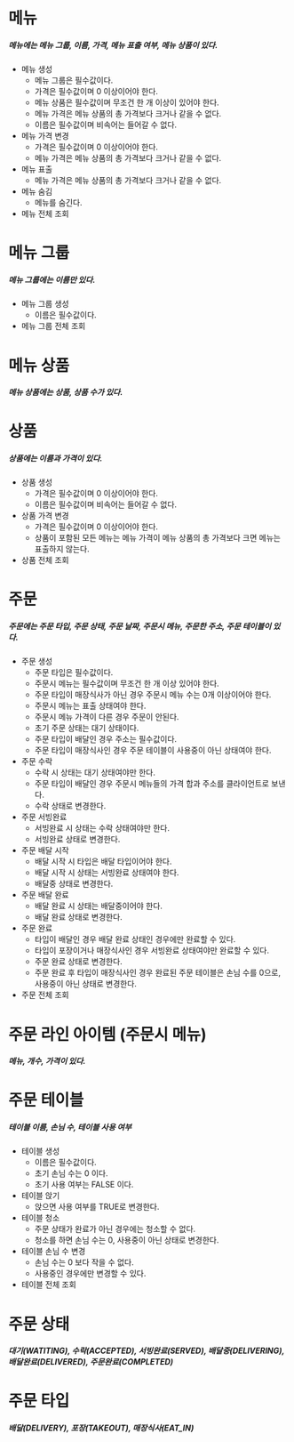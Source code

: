 

# 메뉴
##### 메뉴에는 메뉴 그룹, 이름, 가격, 메뉴 표출 여부, 메뉴 상품이 있다.
 - 메뉴 생성
   - 메뉴 그룹은 필수값이다.
   - 가격은 필수값이며 0 이상이어야 한다.
   - 메뉴 상품은 필수값이며 무조건 한 개 이상이 있어야 한다.
   - 메뉴 가격은 메뉴 상품의 총 가격보다 크거나 같을 수 없다.
   - 이름은 필수값이며 비속어는 들어갈 수 없다.
 - 메뉴 가격 변경
   - 가격은 필수값이며 0 이상이어야 한다.
   - 메뉴 가격은 메뉴 상품의 총 가격보다 크거나 같을 수 없다.
 - 메뉴 표출
   - 메뉴 가격은 메뉴 상품의 총 가격보다 크거나 같을 수 없다.
 - 메뉴 숨김
   - 메뉴를 숨긴다.
 - 메뉴 전체 조회

# 메뉴 그룹
##### 메뉴 그룹에는 이름만 있다.
 - 메뉴 그룹 생성
   - 이름은 필수값이다.
 - 메뉴 그룹 전체 조회
 
# 메뉴 상품
##### 메뉴 상품에는 상품, 상품 수가 있다.

# 상품
##### 상품에는 이름과 가격이 있다.
 - 상품 생성
   - 가격은 필수값이며 0 이상이어야 한다.
   - 이름은 필수값이며 비속어는 들어갈 수 없다.
 - 상품 가격 변경
   - 가격은 필수값이며 0 이상이어야 한다.
   - 상품이 포함된 모든 메뉴는 메뉴 가격이 메뉴 상품의 총 가격보다 크면 메뉴는 표출하지 않는다.
 - 상품 전체 조회

# 주문
##### 주문에는 주문 타입, 주문 상태, 주문 날짜, 주문시 메뉴, 주문한 주소, 주문 테이블이 있다.
 - 주문 생성
   - 주문 타입은 필수값이다.
   - 주문시 메뉴는 필수값이며 무조건 한 개 이상 있어야 한다.
   - 주문 타입이 매장식사가 아닌 경우 주문시 메뉴 수는 0개 이상이어야 한다.
   - 주문시 메뉴는 표출 상태여야 한다.
   - 주문시 메뉴 가격이 다른 경우 주문이 안된다.
   - 초기 주문 상태는 대기 상태이다.
   - 주문 타입이 배달인 경우 주소는 필수값이다.
   - 주문 타입이 매장식사인 경우 주문 테이블이 사용중이 아닌 상태여야 한다.
 - 주문 수락
   - 수락 시 상태는 대기 상태여야만 한다.
   - 주문 타입이 배달인 경우 주문시 메뉴들의 가격 합과 주소를 클라이언트로 보낸다.
   - 수락 상태로 변경한다. 
 - 주문 서빙완료
   - 서빙완료 시 상태는 수락 상태여야만 한다.
   - 서빙완료 상태로 변경한다.
 - 주문 배달 시작
   - 배달 시작 시 타입은 배달 타입이어야 한다.
   - 배달 시작 시 상태는 서빙완료 상태여야 한다.
   - 배달중 상태로 변경한다.
 - 주문 배달 완료
   - 배달 완료 시 상태는 배달중이어야 한다.
   - 배달 완료 상태로 변경한다.
 - 주문 완료
   - 타입이 배달인 경우 배달 완료 상태인 경우에만 완료할 수 있다.
   - 타입이 포장이거나 매장식사인 경우 서빙완료 상태여야만 완료할 수 있다.
   - 주문 완료 상태로 변경한다.
   - 주문 완료 후 타입이 매장식사인 경우 완료된 주문 테이블은 손님 수를 0으로, 사용중이 아닌 상태로 변경한다.
 - 주문 전체 조회

# 주문 라인 아이템 (주문시 메뉴)
##### 메뉴, 개수, 가격이 있다.

# 주문 테이블
##### 테이블 이름, 손님 수, 테이블 사용 여부
 - 테이블 생성
   - 이름은 필수값이다.
   - 초기 손님 수는 0 이다.
   - 초기 사용 여부는 FALSE 이다.
 - 테이블 앉기
   - 앉으면 사용 여부를 TRUE로 변경한다.
 - 테이블 청소
   - 주문 상태가 완료가 아닌 경우에는 청소할 수 없다.
   - 청소를 하면 손님 수는 0, 사용중이 아닌 상태로 변경한다.
 - 테이블 손님 수 변경
   - 손님 수는 0 보다 작을 수 없다.
   - 사용중인 경우에만 변경할 수 있다.
 - 테이블 전체 조회

# 주문 상태
##### 대기(WATITING), 수락(ACCEPTED), 서빙완료(SERVED), 배달중(DELIVERING), 배달완료(DELIVERED), 주문완료(COMPLETED)
# 주문 타입
##### 배달(DELIVERY), 포장(TAKEOUT), 매장식사(EAT_IN)


